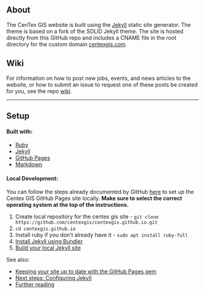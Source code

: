 ## About

The CenTex GIS website is built using the [Jekyll](http://jekyllrb.com/docs/home/) static site generator. The theme is based on a fork of the SOLID Jekyll theme. The site is hosted directly from this GitHub repo and includes a CNAME file in the root directory for the custom domain [centexgis.com](http://centexgis.com).

## Wiki

For information on how to post new jobs, events, and news articles to the website, or how to submit an issue to request one of these posts be created for you, see the repo [wiki](https://github.com/centexgis/centexgis.github.io/wiki).

------------------------
## Setup

#### Built with:

- [Ruby](https://www.ruby-lang.org/en/)
- [Jekyll](https://jekyllrb.com/)
- [GitHub Pages](https://pages.github.com/)
- [Markdown](https://daringfireball.net/projects/markdown/syntax)

#### Local Development:

You can follow the steps already documented by GitHub [here](https://help.github.com/articles/setting-up-your-github-pages-site-locally-with-jekyll/) to set up the Centex GIS GitHub Pages site locally.
**Make sure to select the correct operating system at the top of the instructions.**

1. Create local repository for the centex gis site - `git clone https://github.com/centexgis/centexgis.github.io.git`
1. `cd centexgis.github.io`
1. Install ruby if you don't already have it - `sudo apt install ruby-full`
1. [Install Jekyll using Bundler](https://help.github.com/articles/setting-up-your-github-pages-site-locally-with-jekyll/#step-2-install-jekyll-using-bundler)
1. [Build your local Jekyll site](https://help.github.com/articles/setting-up-your-github-pages-site-locally-with-jekyll/#step-4-build-your-local-jekyll-site)


See also:
 - [Keeping your site up to date with the GitHub Pages gem](https://help.github.com/articles/setting-up-your-github-pages-site-locally-with-jekyll/#keeping-your-site-up-to-date-with-the-github-pages-gem)
 - [Next steps: Configuring Jekyll](https://help.github.com/articles/setting-up-your-github-pages-site-locally-with-jekyll/#next-steps-configuring-jekyll)
 - [Further reading](https://help.github.com/articles/setting-up-your-github-pages-site-locally-with-jekyll/#further-reading)
